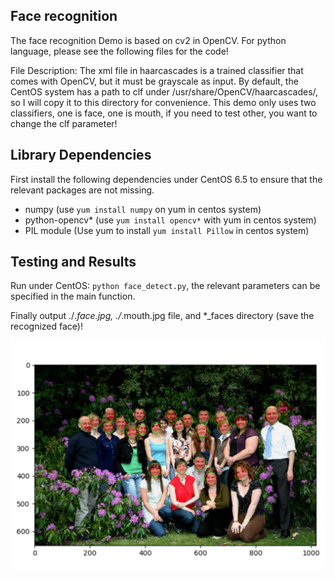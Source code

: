 ## Face recognition

The face recognition Demo is based on cv2 in OpenCV. For python language, please see the following files for the code!

File Description: The xml file in haarcascades is a trained classifier that comes with OpenCV, but it must be grayscale as input. By default, the CentOS system has a path to clf under /usr/share/OpenCV/haarcascades/, so I will copy it to this directory for convenience. This demo only uses two classifiers, one is face, one is mouth, if you need to test other, you want to change the clf parameter!

## Library Dependencies

First install the following dependencies under CentOS 6.5 to ensure that the relevant packages are not missing.

- numpy (use `yum install numpy` on yum in centos system)
- python-opencv* (use `yum install opencv*` with yum in centos system)
- PIL module (Use yum to install `yum install Pillow` in centos system)


## Testing and Results

Run under CentOS: `python face_detect.py`, the relevant parameters can be specified in the main function.

Finally output ./*.face.jpg, ./*.mouth.jpg file, and *_faces directory (save the recognized face)!

![Pic](Detection_result.png)
